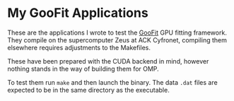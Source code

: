 My GooFit Applications
======================

These are the applications I wrote to test the
[GooFit](https://github.com/GooFit/GooFit/) GPU fitting framework.
They compile on the supercomputer Zeus at ACK Cyfronet, compiling them elsewhere requires adjustments to the Makefiles. 

These have been prepared with the CUDA backend in mind, however nothing stands
in the way of building them for OMP.

To test them run `make` and then launch the binary. The data `.dat` files are expected
to be in the same directory as the executable. 
